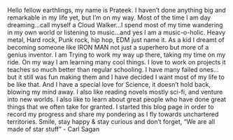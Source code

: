 Hello fellow earthlings, my name is Prateek. I haven’t done anything big and remarkable in my life yet, but I’m on my way. Most of the time I am day dreaming…call myself a Cloud Walker…I spend most of my time wandering in my own world or listening to music…and yes I am a music-o-holic. Heavy metal, Hard rock, Punk rock, hip hop, EDM just name it. As a kid I dreamt of becoming someone like IRON MAN not just a superhero but more of a genius inventor. I am Trying to work my way up there, taking my time on my ride. On my way I am learning many cool things. I love to work on projects it teaches so much better than regular schooling. I have many failed ones… but it still was fun making them and I have decided I want most of my life to be like that. And I have a special love for Science, it doesn’t hold back, blowing my mind away. I also like reading novels mostly sci-fi, and venture into new worlds. I also like to learn about great people who have done great things that we often take for granted. I started this blog page in order to record my progress and share my pondering as I fly towards unchartered territories.
Smile, stay happy & stay curious and don’t forget, “We are all made of star stuff” - Carl Sagan
